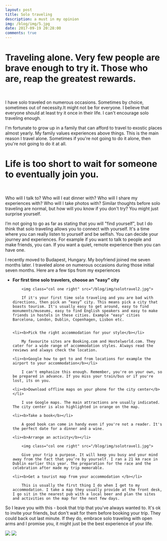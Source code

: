 ```yaml
---
layout: post
title: Solo traveling
description: a must in my opinion
img: /blog/img/5.jpg
date: 2017-09-19 20:28:00
comments: true
---
```

# Traveling alone. Very few people are brave enough to try it. Those who are, reap the greatest rewards.
<br/>

I have solo traveled on numerous occasions. Sometimes by choice, sometimes out of necessity.It might not be for everyone. I believe that everyone should at least try it once in their life. I can't encourage solo traveling enough.

I'm fortunate to grow up in a family that can afford to travel to exostic places almost yearly. My family values experiences above things. This is the main reason I travel alone. Sometimes if you're not going to do it alone, then you're not going to do it at all. 

# Life is too short to wait for someone to eventually join you.
<br/>

Who will I talk to? Who will I eat dinner with? Who will I share my experiences with? Who will I take photos with? Similar thoughts before solo traveling are normal, but how will you know if you don't try? You might just surprise yourself. 

I’m not going to go as far as stating that you will "find yourself", but I do think that solo traveling allows you to connect with yourself. It's a time where you can really listen to yourself and be selfish. You can decide your journey and experiences. For example if you want to talk to people and make friends, you can. If you want a quiet, remote experience then you can have one. 

I recently moved to Budapest, Hungary. My boyfriend joined me seven months later. I traveled alone on numerous occasions during those initial seven months. Here are a few tips from my experiences

<ul>
	<li><b>For first time solo travelers, choose an "easy" city</b></li>

		<img class="col one right" src="/blog/img/solotravel2.jpg">

		If it's your first time solo traveling and you are bad with directions, then pick an “easy” city. This means pick a city that boasts tourism. It's usually easy to get around, easy to find monuments/museums, easy to find English speakers and easy to make friends in hostels in these cities. Example "easy" cities Barcelona, London, Dublin, Copenhagen, Lisbon etc.


	<li><b>Pick the right accommodation for your style</b></li>

		My favourite sites are Booking.com and Hostelworld.com. They cater for a wide range of accommodation styles. Always read the reviews and always check the location.

	<li><b>Google how to get to and from locations for example the airport to your accommodation</b></li>

		I can't emphasize this enough. Remember, you're on your own, so be prepared in advance. If you miss your train/bus or if you're lost, its on you.

	<li><b>Download offline maps on your phone for the city center</b></li>	

		I use Google maps. The main attractions are usually indicated. The city center is also highlighted in orange on the map.

	<li><b>Take a book</b></li>	

		A good book can come in handy even if you're not a reader. It's the perfect date for a dinner and a wine.

	<li><b>Arrange an activity</b></li>	

		<img class="col one right" src="/blog/img/solotravel1.jpg">

		Give your trip a purpose. It will keep you busy and your mind away from the fact that you’re by yourself. I ran a 21 km race in Dublin earlier this year. The preparation for the race and the celebration after made my trip memorable.

	<li><b>Get a tourist map from your accommodation </b></li>	

		This is usually the first thing I do when I get to my accommodation. I take a map they usually provide at the front desk, I go sit in the nearest pub with a local beer and plan the sites and activities on the map for the next few days.	
</ul>

So I leave you with this - book that trip that you've always wanted to. It's ok to invite your friends, but don't wait for them before booking your trip. They could back out last minute. If they do, embrace solo traveling with open arms and I promise you, it might just be the best experience of your life.

<img class="col one" src="/blog/img/solotravel5.jpg">
<img class="col two" src="/blog/img/solotravel4.jpg">
